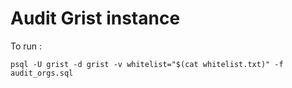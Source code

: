 # Audit Grist instance

To run : 

```
psql -U grist -d grist -v whitelist="$(cat whitelist.txt)" -f audit_orgs.sql
```
